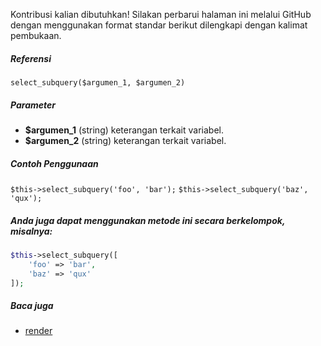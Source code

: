 Kontribusi kalian dibutuhkan!
Silakan perbarui halaman ini melalui GitHub dengan menggunakan format standar berikut dilengkapi dengan kalimat pembukaan.

##### Referensi

`select_subquery($argumen_1, $argumen_2)`

##### Parameter
* **$argumen_1** (string) keterangan terkait variabel.
* **$argumen_2** (string) keterangan terkait variabel.

##### Contoh Penggunaan
`$this->select_subquery('foo', 'bar');`
`$this->select_subquery('baz', 'qux');`


##### Anda juga dapat menggunakan metode ini secara berkelompok, misalnya:
```php
$this->select_subquery([
    'foo' => 'bar',
    'baz' => 'qux'
]);
```

##### Baca juga
* [render](./render)
